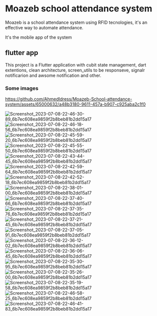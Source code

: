 # Moazeb school attendance system

Moazeb is a school attendance system using RFID tecnologies, it's an effective way to automate attendance.

It's the mobile app of the system

## flutter app

This project is a Flutter application with cubit state management, dart extentions, clean architecture, screen_utils to be responseve, signalr notificarion and awsome notification and other.

### Some images

https://github.com/AhmedIdress/Moazeb-School-attendance-system/assets/65000632/a48b3180-9611-457a-b907-c925aba2c1f0

![Screenshot_2023-07-08-22-46-30-89_6b7ec608ea9859f2b8beb81b2dd15a17](https://github.com/AhmedIdress/Moazeb-School-attendance-system/assets/65000632/ce55a05b-c057-45ec-abb7-a4733620ea7a)
![Screenshot_2023-07-08-22-46-18-56_6b7ec608ea9859f2b8beb81b2dd15a17](https://github.com/AhmedIdress/Moazeb-School-attendance-system/assets/65000632/82bd5818-60ea-4c31-80e2-ba04495cf9e2)
![Screenshot_2023-07-08-22-45-59-20_6b7ec608ea9859f2b8beb81b2dd15a17](https://github.com/AhmedIdress/Moazeb-School-attendance-system/assets/65000632/564149a3-84cb-4a97-b3a2-1615179de652)
![Screenshot_2023-07-08-22-45-55-50_6b7ec608ea9859f2b8beb81b2dd15a17](https://github.com/AhmedIdress/Moazeb-School-attendance-system/assets/65000632/cd758c68-2286-4e01-99c9-662b6aef1042)
![Screenshot_2023-07-08-22-43-44-45_6b7ec608ea9859f2b8beb81b2dd15a17](https://github.com/AhmedIdress/Moazeb-School-attendance-system/assets/65000632/d2c14fc5-185d-4593-9c03-38dfd968f8c5)
![Screenshot_2023-07-08-22-42-59-64_6b7ec608ea9859f2b8beb81b2dd15a17](https://github.com/AhmedIdress/Moazeb-School-attendance-system/assets/65000632/e15a295c-af45-4529-94f3-eba390a14f79)
![Screenshot_2023-07-08-22-42-52-18_6b7ec608ea9859f2b8beb81b2dd15a17](https://github.com/AhmedIdress/Moazeb-School-attendance-system/assets/65000632/ca97c5bc-c349-4b8c-8c9a-ed66a3045de3)
![Screenshot_2023-07-08-22-38-01-00_6b7ec608ea9859f2b8beb81b2dd15a17](https://github.com/AhmedIdress/Moazeb-School-attendance-system/assets/65000632/5361bdfa-eb19-4b69-beea-0299edae695d)
![Screenshot_2023-07-08-22-37-40-66_6b7ec608ea9859f2b8beb81b2dd15a17](https://github.com/AhmedIdress/Moazeb-School-attendance-system/assets/65000632/3ac6575f-dfaf-413a-b777-2516909d6e7f)
![Screenshot_2023-07-08-22-37-35-76_6b7ec608ea9859f2b8beb81b2dd15a17](https://github.com/AhmedIdress/Moazeb-School-attendance-system/assets/65000632/bc2d17fb-2a50-4e90-86e9-8bef1b562610)
![Screenshot_2023-07-08-22-37-21-45_6b7ec608ea9859f2b8beb81b2dd15a17](https://github.com/AhmedIdress/Moazeb-School-attendance-system/assets/65000632/a5499242-7dbc-406c-8c7e-0d58367c494c)
![Screenshot_2023-07-08-22-37-05-91_6b7ec608ea9859f2b8beb81b2dd15a17](https://github.com/AhmedIdress/Moazeb-School-attendance-system/assets/65000632/f1a08e44-39f5-4b13-974c-eb04248334c3)
![Screenshot_2023-07-08-22-36-12-02_6b7ec608ea9859f2b8beb81b2dd15a17](https://github.com/AhmedIdress/Moazeb-School-attendance-system/assets/65000632/6f195c6a-c3b5-4346-adb7-68841a738e9f)
![Screenshot_2023-07-08-22-36-06-45_6b7ec608ea9859f2b8beb81b2dd15a17](https://github.com/AhmedIdress/Moazeb-School-attendance-system/assets/65000632/bb7c8314-71f9-47cb-aae8-0dd7a2aaa180)
![Screenshot_2023-07-08-22-35-30-95_6b7ec608ea9859f2b8beb81b2dd15a17](https://github.com/AhmedIdress/Moazeb-School-attendance-system/assets/65000632/3b81f155-c400-4c2f-a066-38ee600e09ba)
![Screenshot_2023-07-08-22-35-26-00_6b7ec608ea9859f2b8beb81b2dd15a17](https://github.com/AhmedIdress/Moazeb-School-attendance-system/assets/65000632/58cc9feb-e54c-4e6a-be1e-504e6c3c207b)
![Screenshot_2023-07-08-22-35-19-58_6b7ec608ea9859f2b8beb81b2dd15a17](https://github.com/AhmedIdress/Moazeb-School-attendance-system/assets/65000632/3f7374df-462b-4f40-832c-6ef96e91b192)
![Screenshot_2023-07-08-22-46-58-25_6b7ec608ea9859f2b8beb81b2dd15a17](https://github.com/AhmedIdress/Moazeb-School-attendance-system/assets/65000632/452fb382-2976-4e76-840f-2de51ee75f22)
![Screenshot_2023-07-08-22-46-41-83_6b7ec608ea9859f2b8beb81b2dd15a17](https://github.com/AhmedIdress/Moazeb-School-attendance-system/assets/65000632/744e74b3-4f9f-4349-a3d9-220dee6ce118)
